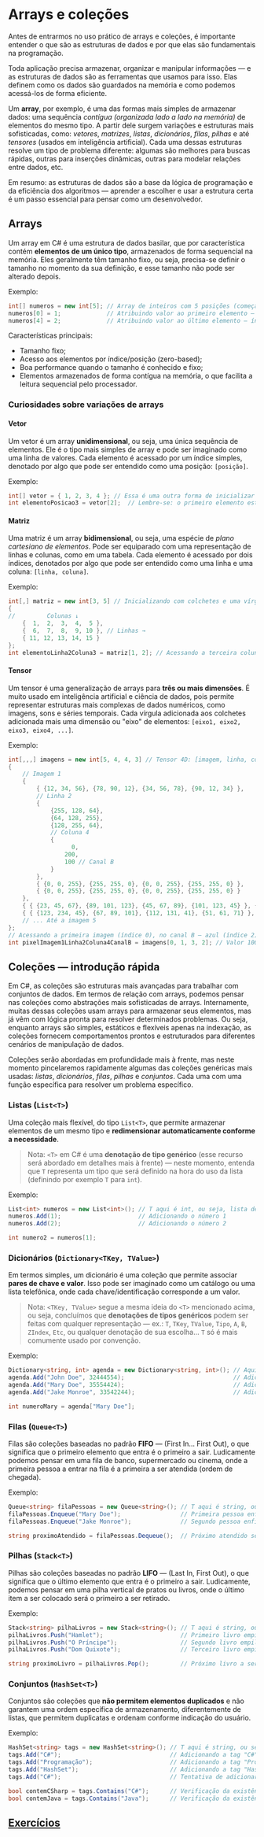 # Arrays e coleções

Antes de entrarmos no uso prático de arrays e coleções, é importante entender o que são as estruturas de dados e por que elas são fundamentais na programação.

Toda aplicação precisa armazenar, organizar e manipular informações — e as estruturas de dados são as ferramentas que usamos para isso.
Elas definem como os dados são guardados na memória e como podemos acessá-los de forma eficiente.

Um **array**, por exemplo, é uma das formas mais simples de armazenar dados: uma sequência _contígua (organizada lado a lado na memória)_ de elementos do mesmo tipo.
A partir dele surgem variações e estruturas mais sofisticadas, como: _vetores_, _matrizes_, _listas_, _dicionários_, _filas_, _pilhas_ e até _tensores_ (usados em inteligência artificial).
Cada uma dessas estruturas resolve um tipo de problema diferente: algumas são melhores para buscas rápidas, outras para inserções dinâmicas, outras para modelar relações entre dados, etc.

Em resumo: as estruturas de dados são a base da lógica de programação e da eficiência dos algoritmos — aprender a escolher e usar a estrutura certa é um passo essencial para pensar como um desenvolvedor.

## Arrays

Um array em C# é uma estrutura de dados basilar, que por característica contém **elementos de um único tipo**, armazenados de forma sequencial na memória. Eles geralmente têm tamanho fixo, ou seja, precisa-se definir o tamanho no momento da sua definição, e esse tamanho não pode ser alterado depois.

Exemplo:

```csharp
int[] numeros = new int[5]; // Array de inteiros com 5 posições (começando do índice 0 e indo até o índice 4 (5-1)) — sempre começa-se pelo índice zero
numeros[0] = 1;             // Atribuindo valor ao primeiro elemento — índice 0
numeros[4] = 2;             // Atribuindo valor ao último elemento — índice 4
```

Características principais:

- Tamanho fixo;
- Acesso aos elementos por índice/posição (zero-based);
- Boa performance quando o tamanho é conhecido e fixo;
- Elementos armazenados de forma contígua na memória, o que facilita a leitura sequencial pelo processador.

### Curiosidades sobre variações de arrays

#### Vetor

Um vetor é um array **unidimensional**, ou seja, uma única sequência de elementos. Ele é o tipo mais simples de array e pode ser imaginado como uma linha de valores. Cada elemento é acessado por um índice simples, denotado por algo que pode ser entendido como uma posição: `[posição]`.

Exemplo:

```csharp
int[] vetor = { 1, 2, 3, 4 }; // Essa é uma outra forma de inicializar um array já com tamanho e elementos conhecidos
int elementoPosicao3 = vetor[2];  // Lembre-se: o primeiro elemento está no índice 0, então vetor[2] acessa o número 3
```

#### Matriz

Uma matriz é um array **bidimensional**, ou seja, uma espécie de _plano cartesiano de elementos_. Pode ser equiparado com uma representação de linhas e colunas, como em uma tabela. Cada elemento é acessado por dois índices, denotados por algo que pode ser entendido como uma linha e uma coluna: `[linha, coluna]`.

Exemplo:

```csharp
int[,] matriz = new int[3, 5] // Inicializando com colchetes e uma vírgula, para indicar duas dimensões
{
//         Colunas ↓
    {  1,  2,  3,  4,  5 },
    {  6,  7,  8,  9, 10 }, // Linhas →
    { 11, 12, 13, 14, 15 }
};
int elementoLinha2Coluna3 = matriz[1, 2]; // Acessando a terceira coluna (índice 2) da segunda linha (índice 1)
```

#### Tensor

Um tensor é uma generalização de arrays para **três ou mais dimensões**. É muito usado em inteligência artificial e ciência de dados, pois permite representar estruturas mais complexas de dados numéricos, como imagens, sons e séries temporais. Cada vírgula adicionada aos colchetes adicionada mais uma dimensão ou "eixo" de elementos: `[eixo1, eixo2, eixo3, eixo4, ...]`.

Exemplo:

```csharp
int[,,,] imagens = new int[5, 4, 4, 3] // Tensor 4D: [imagem, linha, coluna, canal RGB] — 5 imagens, com 4x4 pixels por imagem
{
    // Imagem 1
    {
        { {12, 34, 56}, {78, 90, 12}, {34, 56, 78}, {90, 12, 34} },
        // Linha 2
        {
            {255, 128, 64},
            {64, 128, 255},
            {128, 255, 64},
            // Coluna 4
            { 
                  0, 
                200, 
                100 // Canal B 
            }
        },
        { {0, 0, 255}, {255, 255, 0}, {0, 0, 255}, {255, 255, 0} },
        { {0, 0, 255}, {255, 255, 0}, {0, 0, 255}, {255, 255, 0} }
    },
    { { {23, 45, 67}, {89, 101, 123}, {45, 67, 89}, {101, 123, 45} }, { {56, 78, 90}, {12, 34, 56}, {78, 90, 12}, {34, 56, 78} }, { {111, 222, 123}, {234, 45, 67}, {89, 12, 34}, {56, 78, 90} }, { {12, 34, 56}, {78, 90, 12}, {34, 56, 78}, {90, 12, 34} } },
    { { {123, 234, 45}, {67, 89, 101}, {112, 131, 41}, {51, 61, 71} }, { {21, 32, 43}, {54, 65, 76}, {87, 98, 109}, {210, 220, 230} }, { {15, 25, 35}, {45, 55, 65}, {75, 85, 95}, {105, 115, 125} }, { {135, 145, 155}, {165, 175, 185}, {195, 205, 215}, {225, 235, 245} } },
    // ... Até a imagem 5
};
// Acessando a primeira imagem (índice 0), no canal B — azul (índice 2) do pixel posicionado na quarta coluna (índice 3) da segunda linha (índice 1)
int pixelImagem1Linha2Coluna4CanalB = imagens[0, 1, 3, 2]; // Valor 100
```

## Coleções — introdução rápida

Em C#, as coleções são estruturas mais avançadas para trabalhar com conjuntos de dados. Em termos de relação com arrays, podemos pensar nas coleções como abstrações mais sofisticadas de arrays. Internamente, muitas dessas coleções usam arrays para armazenar seus elementos, mas já vêm com lógica pronta para resolver determinados problemas.
Ou seja, enquanto arrays são simples, estáticos e flexíveis apenas na indexação, as coleções fornecem comportamentos prontos e estruturados para diferentes cenários de manipulação de dados.

Coleções serão abordadas em profundidade mais à frente, mas neste momento pincelaremos rapidamente algumas das coleções genéricas mais usadas: _listas_, _dicionários_, _filas_, _pilhas_ e _conjuntos_. Cada uma com uma função específica para resolver um problema específico.

### Listas (`List<T>`)

Uma coleção mais flexível, do tipo `List<T>`, que permite armazenar elementos de um mesmo tipo e **redimensionar automaticamente conforme a necessidade**.

> Nota: `<T>` em C# é uma **denotação de tipo genérico** (esse recurso será abordado em detalhes mais à frente) — neste momento, entenda que `T` representa um tipo que será definido na hora do uso da lista (definindo por exemplo `T` para `int`).

Exemplo:

```csharp
List<int> numeros = new List<int>(); // T aqui é int, ou seja, lista de inteiros
numeros.Add(1);                      // Adicionando o número 1
numeros.Add(2);                      // Adicionando o número 2

int numero2 = numeros[1];
```

### Dicionários (`Dictionary<TKey, TValue>`)

Em termos simples, um dicionário é uma coleção que permite associar **pares de chave e valor**. Isso pode ser imaginado como um catálogo ou uma lista telefônica, onde cada chave/identificação corresponde a um valor.

> Nota: `<TKey, TValue>` segue a mesma ideia do `<T>` mencionado acima, ou seja, concluímos que **denotações de tipos genéricos** podem ser feitas com qualquer representação — ex.: `T`, `TKey`, `TValue`, `Tipo`, `A`, `B`, `ZIndex`, `Etc`, ou qualquer denotação de sua escolha... `T` só é mais comumente usado por convenção.

Exemplo:

```csharp
Dictionary<string, int> agenda = new Dictionary<string, int>(); // Aqui TKey é string e TValue é int
agenda.Add("John Doe", 32444554);                               // Adicionando a chave "John Doe" com o número de telefone 32444554
agenda.Add("Mary Doe", 35554424);                               // Adicionando a chave "Mary Doe" com o número de telefone 35554424
agenda.Add("Jake Monroe", 33542244);                            // Adicionando a chave "Jake Monroe" com o número de telefone 33542244

int numeroMary = agenda["Mary Doe"];
```

### Filas (`Queue<T>`)

Filas são coleções baseadas no padrão **FIFO** — (First In... First Out), o que significa que o primeiro elemento que entra é o primeiro a sair. Ludicamente podemos pensar em uma fila de banco, supermercado ou cinema, onde a primeira pessoa a entrar na fila é a primeira a ser atendida (ordem de chegada).

Exemplo:

```csharp
Queue<string> filaPessoas = new Queue<string>(); // T aqui é string, ou seja, fila de strings (pessoas)
filaPessoas.Enqueue("Mary Doe");                 // Primeira pessoa enfileirada: "Mary Doe"
filaPessoas.Enqueue("Jake Monroe");              // Segundo pessoa enfileirada: "Jake Monroe"

string proximoAtendido = filaPessoas.Dequeue();  // Próximo atendido será "Mary Doe"
```

### Pilhas (`Stack<T>`)

Pilhas são coleções baseadas no padrão **LIFO** — (Last In, First Out), o que significa que o último elemento que entra é o primeiro a sair. Ludicamente, podemos pensar em uma pilha vertical de pratos ou livros, onde o último item a ser colocado será o primeiro a ser retirado.

Exemplo:

```csharp
Stack<string> pilhaLivros = new Stack<string>(); // T aqui é string, ou seja, pilha de strings (livros)
pilhaLivros.Push("Hamlet");                      // Primeiro livro empilhado: "Hamlet"
pilhaLivros.Push("O Príncipe");                  // Segundo livro empilhado: "O Príncipe"
pilhaLivros.Push("Dom Quixote");                 // Terceiro livro empilhado: "Dom Quixote"

string proximoLivro = pilhaLivros.Pop();         // Próximo livro a ser pego será "Dom Quixote"
```

### Conjuntos (`HashSet<T>`)

Conjuntos são coleções que **não permitem elementos duplicados** e não garantem uma ordem específica de armazenamento, diferentemente de listas, que permitem duplicatas e ordenam conforme indicação do usuário.

Exemplo:

```csharp
HashSet<string> tags = new HashSet<string>(); // T aqui é string, ou seja, conjunto de tags
tags.Add("C#");                               // Adicionando a tag "C#"
tags.Add("Programação");                      // Adicionando a tag "Programação"
tags.Add("HashSet");                          // Adicionando a tag "HashSet"
tags.Add("C#");                               // Tentativa de adicionar duplicata — será ignorada

bool contemCSharp = tags.Contains("C#");      // Verificação da existência da tag "C#" no conjunto será true
bool contemJava = tags.Contains("Java");      // Verificação da existência da tag "Java" no conjunto será false
```

## [Exercícios](02-exercicios.md)
